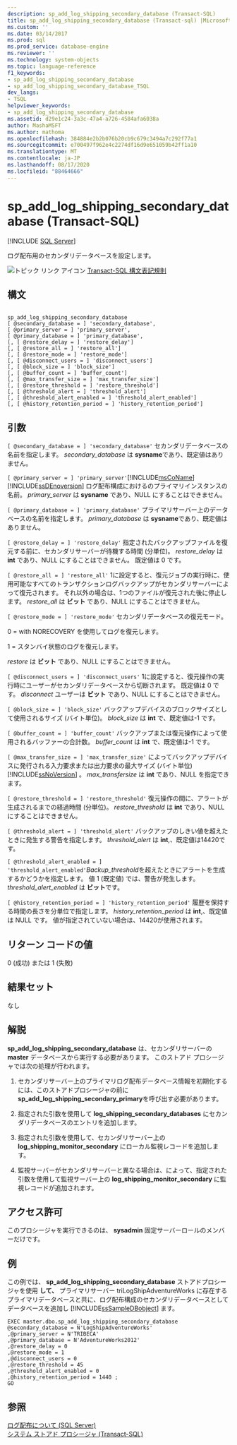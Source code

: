 ```yaml
---
description: sp_add_log_shipping_secondary_database (Transact-SQL)
title: sp_add_log_shipping_secondary_database (Transact-sql) |Microsoft Docs
ms.custom: ''
ms.date: 03/14/2017
ms.prod: sql
ms.prod_service: database-engine
ms.reviewer: ''
ms.technology: system-objects
ms.topic: language-reference
f1_keywords:
- sp_add_log_shipping_secondary_database
- sp_add_log_shipping_secondary_database_TSQL
dev_langs:
- TSQL
helpviewer_keywords:
- sp_add_log_shipping_secondary_database
ms.assetid: d29e1c24-3a3c-47a4-a726-4584afa6038a
author: MashaMSFT
ms.author: mathoma
ms.openlocfilehash: 384884e2b2b076b20cb9c679c3494a7c292f77a1
ms.sourcegitcommit: e700497f962e4c2274df16d9e651059b42ff1a10
ms.translationtype: MT
ms.contentlocale: ja-JP
ms.lasthandoff: 08/17/2020
ms.locfileid: "88464666"
---
```

# <a name="sp_add_log_shipping_secondary_database-transact-sql"></a>sp_add_log_shipping_secondary_database (Transact-SQL)
[!INCLUDE [SQL Server](../../includes/applies-to-version/sqlserver.md)]

  ログ配布用のセカンダリデータベースを設定します。  
  
 ![トピック リンク アイコン](../../database-engine/configure-windows/media/topic-link.gif "トピック リンク アイコン") [Transact-SQL 構文表記規則](../../t-sql/language-elements/transact-sql-syntax-conventions-transact-sql.md)  
  
## <a name="syntax"></a>構文  
  
```  
  
sp_add_log_shipping_secondary_database  
[ @secondary_database = ] 'secondary_database',  
[ @primary_server = ] 'primary_server',   
[ @primary_database = ] 'primary_database',  
[, [ @restore_delay = ] 'restore_delay']  
[, [ @restore_all = ] 'restore_all']  
[, [ @restore_mode = ] 'restore_mode']  
[, [ @disconnect_users = ] 'disconnect_users']  
[, [ @block_size = ] 'block_size']  
[, [ @buffer_count = ] 'buffer_count']  
[, [ @max_transfer_size = ] 'max_transfer_size']  
[, [ @restore_threshold = ] 'restore_threshold']   
[, [ @threshold_alert = ] 'threshold_alert']   
[, [ @threshold_alert_enabled = ] 'threshold_alert_enabled']   
[, [ @history_retention_period = ] 'history_retention_period']  
```  
  
## <a name="arguments"></a>引数  
`[ @secondary_database = ] 'secondary_database'` セカンダリデータベースの名前を指定します。 *secondary_database* は **sysname**であり、既定値はありません。  
  
`[ @primary_server = ] 'primary_server'`[!INCLUDE[msCoName](../../includes/msconame-md.md)] [!INCLUDE[ssDEnoversion](../../includes/ssdenoversion-md.md)] ログ配布構成におけるのプライマリインスタンスの名前。 *primary_server* は **sysname** であり、NULL にすることはできません。  
  
`[ @primary_database = ] 'primary_database'` プライマリサーバー上のデータベースの名前を指定します。 *primary_database* は **sysname**であり、既定値はありません。  
  
`[ @restore_delay = ] 'restore_delay'` 指定されたバックアップファイルを復元する前に、セカンダリサーバーが待機する時間 (分単位)。 *restore_delay* は **int** であり、NULL にすることはできません。 既定値は 0 です。  
  
`[ @restore_all = ] 'restore_all'` 1に設定すると、復元ジョブの実行時に、使用可能なすべてのトランザクションログバックアップがセカンダリサーバーによって復元されます。 それ以外の場合は、1つのファイルが復元された後に停止します。 *restore_all* は **ビット** であり、NULL にすることはできません。  
  
`[ @restore_mode = ] 'restore_mode'` セカンダリデータベースの復元モード。  
  
 0 = with NORECOVERY を使用してログを復元します。  
  
 1 = スタンバイ状態のログを復元します。  
  
 *restore* は **ビット** であり、NULL にすることはできません。  
  
`[ @disconnect_users = ] 'disconnect_users'` 1に設定すると、復元操作の実行時にユーザーがセカンダリデータベースから切断されます。 既定値は 0 です。 *disconnect* ユーザーは **ビット** であり、NULL にすることはできません。  
  
`[ @block_size = ] 'block_size'` バックアップデバイスのブロックサイズとして使用されるサイズ (バイト単位)。 *block_size* は **int** で、既定値は-1 です。  
  
`[ @buffer_count = ] 'buffer_count'` バックアップまたは復元操作によって使用されるバッファーの合計数。 *buffer_count* は **int** で、既定値は-1 です。  
  
`[ @max_transfer_size = ] 'max_transfer_size'` によってバックアップデバイスに発行される入力要求または出力要求の最大サイズ (バイト単位) [!INCLUDE[ssNoVersion](../../includes/ssnoversion-md.md)] 。 *max_transfersize* は **int** であり、NULL を指定できます。  
  
`[ @restore_threshold = ] 'restore_threshold'` 復元操作の間に、アラートが生成されるまでの経過時間 (分単位)。 *restore_threshold* は **int** であり、NULL にすることはできません。  
  
`[ @threshold_alert = ] 'threshold_alert'` バックアップのしきい値を超えたときに発生する警告を指定します。 *threshold_alert* は **int**,、既定値は14420です。  
  
`[ @threshold_alert_enabled = ] 'threshold_alert_enabled'`*Backup_threshold*を超えたときにアラートを生成するかどうかを指定します。 値 1 (既定値) では、警告が発生します。 *threshold_alert_enabled* は **ビット**です。  
  
`[ @history_retention_period = ] 'history_retention_period'` 履歴を保持する時間の長さを分単位で指定します。 *history_retention_period* は **int**,、既定値は NULL です。 値が指定されていない場合は、14420が使用されます。  
  
## <a name="return-code-values"></a>リターン コードの値  
 0 (成功) または 1 (失敗)  
  
## <a name="result-sets"></a>結果セット  
 なし  
  
## <a name="remarks"></a>解説  
 **sp_add_log_shipping_secondary_database** は、セカンダリサーバーの **master** データベースから実行する必要があります。 このストアド プロシージャでは次の処理が行われます。  
  
1.  セカンダリサーバー上のプライマリログ配布データベース情報を初期化するには、このストアドプロシージャの前に**sp_add_log_shipping_secondary_primary**を呼び出す必要があります。  
  
2.  指定された引数を使用して **log_shipping_secondary_databases** にセカンダリデータベースのエントリを追加します。  
  
3.  指定された引数を使用して、セカンダリサーバー上の **log_shipping_monitor_secondary** にローカル監視レコードを追加します。  
  
4.  監視サーバーがセカンダリサーバーと異なる場合は、によって、指定された引数を使用して監視サーバー上の **log_shipping_monitor_secondary** に監視レコードが追加されます。  
  
## <a name="permissions"></a>アクセス許可  
 このプロシージャを実行できるのは、 **sysadmin** 固定サーバーロールのメンバーだけです。  
  
## <a name="examples"></a>例  
 この例では、 **sp_add_log_shipping_secondary_database** ストアドプロシージャを使用 **して、** プライマリサーバー triLogShipAdventureWorks に存在するプライマリデータベースと共に、ログ配布構成のセカンダリデータベースとしてデータベースを追加し [!INCLUDE[ssSampleDBobject](../../includes/sssampledbobject-md.md)] ます。  
  
```  
EXEC master.dbo.sp_add_log_shipping_secondary_database   
@secondary_database = N'LogShipAdventureWorks'   
,@primary_server = N'TRIBECA'   
,@primary_database = N'AdventureWorks2012'   
,@restore_delay = 0   
,@restore_mode = 1   
,@disconnect_users = 0   
,@restore_threshold = 45     
,@threshold_alert_enabled = 0   
,@history_retention_period = 1440 ;  
GO  
```  
  
## <a name="see-also"></a>参照  
 [ログ配布について &#40;SQL Server&#41;](../../database-engine/log-shipping/about-log-shipping-sql-server.md)   
 [システム ストアド プロシージャ &#40;Transact-SQL&#41;](../../relational-databases/system-stored-procedures/system-stored-procedures-transact-sql.md)  
  
  
